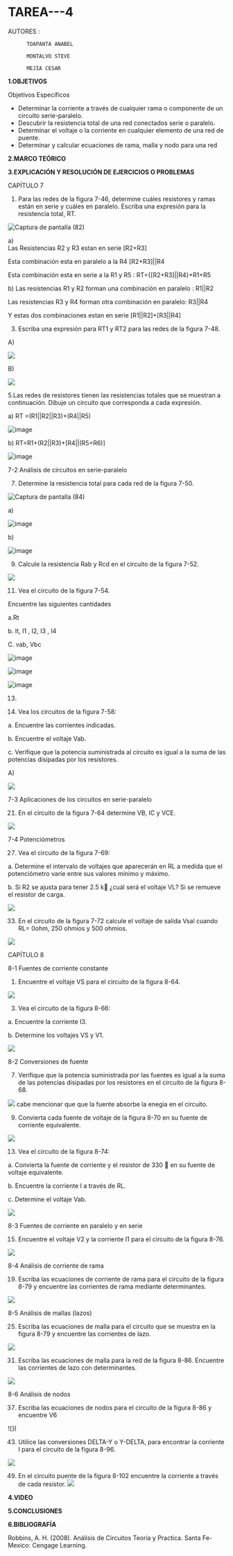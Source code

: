 # TAREA---4

AUTORES : 
          
          TOAPANTA ANABEL

          MONTALVO STEVE

          MEJIA CESAR 


**1.OBJETIVOS**



Objetivos Específicos

* Determinar la corriente a través de cualquier rama o componente de un circuito serie-paralelo.
* Descubrir la resistencia total de una red conectados serie o paralelo.
* Determinar el voltaje o la corriente en cualquier elemento de una red de puente.
* Determinar y calcular ecuaciones de rama, malla y nodo para una red

**2.MARCO TEÓRICO**



**3.EXPLICACIÓN Y RESOLUCIÓN DE EJERCICIOS O PROBLEMAS**

CAPÍTULO 7
1. Para las redes de la figura 7-46, determine cuáles resistores y ramas están en serie y cuáles en paralelo. Escriba una expresión para la resistencia total, RT.

![Captura de pantalla (82)](https://user-images.githubusercontent.com/85134094/125390231-21511d00-e368-11eb-9e5f-bb519bec096f.png)

a)  
Las Resistencias R2 y R3 estan en serie [R2+R3]

Esta combinación esta en paralelo a la R4 [R2+R3]||R4

Esta combinación esta en serie a la R1 y R5 : RT={[R2+R3]||R4}+R1+R5


b)
Las resistencias R1 y R2 forman una combinación en paralelo : R1||R2

Las resistencias R3 y R4 forman otra combinación en paralelo: R3||R4

Y estas dos combinaciones estan en serie  [R1||R2]+[R3||R4]


3. Escriba una expresión para RT1 y RT2 para las redes de la figura 7-48.

A)

 ![](https://github.com/Anabeltoapanta/TAREA---4/blob/main/CAPITULO%207/EJERCICIO%203%20LITERAL%20A.png)
 
B)

![](https://github.com/Anabeltoapanta/TAREA---4/blob/main/CAPITULO%207/EJERCICIO%203%20LITERAL%20B.png)

5.Las redes de resistores tienen las resistencias totales que se muestran a continuación. Dibuje un circuito que corresponda a cada expresión.

a) RT =(R1||R2||R3)+(R4||R5)

![image](https://user-images.githubusercontent.com/85134094/125391267-ca4c4780-e369-11eb-9722-7c30651fa05f.png)

b) RT=R1+(R2||R3)+[R4||(R5+R6)]

![image](https://user-images.githubusercontent.com/85134094/125393744-1ef1c180-e36e-11eb-9573-fd40b4809f9b.png)


7-2 Análisis de circuitos en serie-paralelo

7. Determine la resistencia total para cada red de la figura 7-50.


![Captura de pantalla (84)](https://user-images.githubusercontent.com/85134094/125393812-3a5ccc80-e36e-11eb-88ca-f30f051a7beb.png)


a)

![image](https://user-images.githubusercontent.com/85134094/125393951-7c860e00-e36e-11eb-94bc-834f51d7f1ff.png)


b)

![image](https://user-images.githubusercontent.com/85134094/125395004-2ca84680-e370-11eb-8397-ea87bbb8bd19.png)


9. Calcule la resistencia Rab y Rcd en el circuito de la figura 7-52.

![](https://github.com/Anabeltoapanta/TAREA---4/blob/main/CAPITULO%207/EJERCICIO%209.png)


11. Vea el circuito de la figura 7-54.

Encuentre las siguientes cantidades

a.Rt

b. It, I1 , I2, I3 , I4

C.  vab, Vbc

![image](https://user-images.githubusercontent.com/85134094/125395279-958fbe80-e370-11eb-98d2-985a430bd1f2.png)

![image](https://user-images.githubusercontent.com/85134094/125395325-aa6c5200-e370-11eb-8d45-3652cd1ba6aa.png)

![image](https://user-images.githubusercontent.com/85134094/125395547-f61efb80-e370-11eb-8ee7-0a7a70f81363.png)

13.

15. Vea los circuitos de la figura 7-58:

a. Encuentre las corrientes indicadas.

b. Encuentre el voltaje Vab.

c. Verifique que la potencia suministrada al circuito es igual a la suma de las
potencias disipadas por los resistores.

A)

![](https://github.com/Anabeltoapanta/TAREA---4/blob/main/CAPITULO%207/EJERCICIO%2015%20LITERAL%20A.png)

7-3 Aplicaciones de los circuitos en serie-paralelo

21. En el circuito de la figura 7-64 determine VB, IC y VCE.

![](https://github.com/Anabeltoapanta/TAREA---4/blob/main/CAPITULO%207/EJERCICIO%2021.png)

7-4 Potenciómetros

27. Vea el circuito de la figura 7-69:

a. Determine el intervalo de voltajes que aparecerán en RL a medida que el
potenciómetro varíe entre sus valores mínimo y máximo.

b. Si R2 se ajusta para tener 2.5 k ¿cuál será el voltaje VL? Si se remueve el
resistor de carga.

![](https://github.com/Anabeltoapanta/TAREA---4/blob/main/CAPITULO%207/EJERCICIO%2027.png)

33. En el circuito de la figura 7-72 calcule el voltaje de salida Vsal cuando RL= 0ohm, 250 ohmios y 500 ohmios.

![](https://github.com/Anabeltoapanta/TAREA---4/blob/main/CAPITULO%207/EJERCICIO%2033.png)

CAPÍTULO 8

8-1 Fuentes de corriente constante

1. Encuentre el voltaje VS para el circuito de la figura 8-64.

![](https://github.com/Anabeltoapanta/TAREA---4/blob/main/CAPITULO%208/C8%20EJERCICIO%201.png)

3. Vea el circuito de la figura 8-66:

a. Encuentre la corriente I3.

b. Determine los voltajes VS y V1.

![](https://github.com/Anabeltoapanta/TAREA---4/blob/main/CAPITULO%208/C8%20EJERCICIO%203.jpg)

8-2 Conversiones de fuente 


7. Verifique que la potencia suministrada por las fuentes es igual a la suma de
las potencias disipadas por los resistores en el circuito de la figura 8-68.

![](https://github.com/Anabeltoapanta/TAREA---4/blob/main/CAPITULO%208/C8%20EJERCICIO%207.png)
cabe mencionar que que la fuente absorbe la enegia en el circuito.

9. Convierta cada fuente de voltaje de la figura 8-70 en su fuente de corriente equivalente.

![](https://github.com/Anabeltoapanta/TAREA---4/blob/main/CAPITULO%208/C8%20EJERCICIO%209.jpg)


13. Vea el circuito de la figura 8-74:

a. Convierta la fuente de corriente y el resistor de 330  en su fuente de voltaje
equivalente.

b. Encuentre la corriente I a través de RL.

c. Determine el voltaje Vab.

![](https://github.com/Anabeltoapanta/TAREA---4/blob/main/CAPITULO%208/C8%20EJERCICIO%2013.png)

8-3 Fuentes de corriente en paralelo y en serie

15. Encuentre el voltaje V2 y la corriente I1 para el circuito de la figura 8-76.

![](https://github.com/Anabeltoapanta/TAREA---4/blob/main/CAPITULO%208/C8%20EJERCICIO15.jpg)

8-4 Análisis de corriente de rama

19. Escriba las ecuaciones de corriente de rama para el circuito de la figura 8-79 y
encuentre las corrientes de rama mediante determinantes.

![](https://github.com/Anabeltoapanta/TAREA---4/blob/main/CAPITULO%208/C8%20EJERCICIO%2019.png)

8-5 Análisis de mallas (lazos)

25. Escriba las ecuaciones de malla para el circuito que se muestra en la figura
8-79 y encuentre las corrientes de lazo.

![](https://github.com/Anabeltoapanta/TAREA---4/blob/main/CAPITULO%208/C8%20EJERCICIO%2025.png)

31. Escriba las ecuaciones de malla para la red de la figura 8-86. Encuentre las
corrientes de lazo con determinantes.

![](https://github.com/Anabeltoapanta/TAREA---4/blob/main/CAPITULO%208/C8%20EJERCICIO%2031.png)

8-6 Análisis de nodos

37. Escriba las ecuaciones de nodos para el circuito de la figura 8-86 y encuentre V6

![](

43. Utilice las conversiones DELTA-Y o Y-DELTA, para encontrar la corriente I para el circuito de la figura 8-96.

![](https://github.com/Anabeltoapanta/TAREA---4/blob/main/CAPITULO%208/C8%20EJERCICIO%2049.png)

49. En el circuito puente de la figura 8-102 encuentre la corriente a través de cada
resistor.
![](https://github.com/Anabeltoapanta/TAREA---4/blob/main/CAPITULO%208/C8%20EJERCICIO%2043.png)


**4.VIDEO**




**5.CONCLUSIONES**





**6.BIBLIOGRAFÍA**

Robbins, A. H. (2008). Análisis de Circuitos Teoria y Practica. Santa Fe-Mexico: Cengage Learning.






